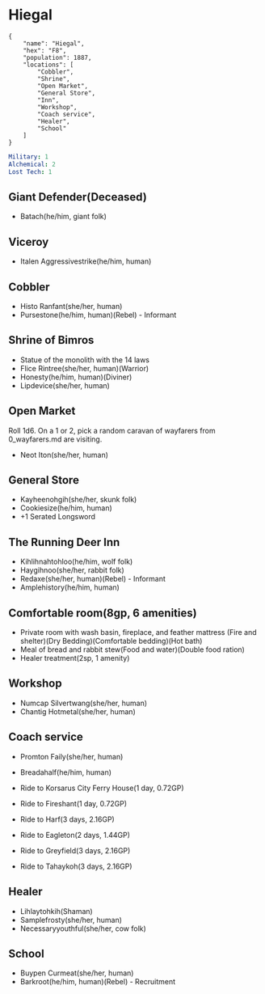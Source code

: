# Hiegal

```
{
    "name": "Hiegal",
    "hex": "F8",
    "population": 1887,
    "locations": [
        "Cobbler",
        "Shrine",
        "Open Market",
        "General Store",
        "Inn",
        "Workshop",
        "Coach service",
        "Healer",
        "School"
    ]
}
```
```yml
Military: 1
Alchemical: 2
Lost Tech: 1
```

## Giant Defender(Deceased)
- Batach(he/him, giant folk)

## Viceroy
- Italen Aggressivestrike(he/him, human)

## Cobbler
- Histo Ranfant(she/her, human)
- Pursestone(he/him, human)(Rebel) - Informant

## Shrine of Bimros
- Statue of the monolith with the 14 laws
- Flice Rintree(she/her, human)(Warrior)
- Honesty(he/him, human)(Diviner)
- Lipdevice(she/her, human)

## Open Market
Roll 1d6. On a 1 or 2, pick a random caravan of wayfarers from 0_wayfarers.md are visiting.
- Neot Iton(she/her, human)

## General Store
- Kayheenohgih(she/her, skunk folk)
- Cookiesize(he/him, human)
- +1 Serated Longsword

## The Running Deer Inn
- Kihlihnahtohloo(he/him, wolf folk)
- Haygihnoo(she/her, rabbit folk)
- Redaxe(she/her, human)(Rebel) - Informant
- Amplehistory(he/him, human)

## Comfortable room(8gp, 6 amenities)
- Private room with wash basin, fireplace, and feather mattress (Fire and shelter)(Dry Bedding)(Comfortable bedding)(Hot bath)
- Meal of bread and rabbit stew(Food and water)(Double food ration)
- Healer treatment(2sp, 1 amenity)

## Workshop
- Numcap Silvertwang(she/her, human)
- Chantig Hotmetal(she/her, human)

## Coach service
- Promton Faily(she/her, human)
- Breadahalf(he/him, human)


- Ride to Korsarus City Ferry House(1 day, 0.72GP)
- Ride to Fireshant(1 day, 0.72GP)
- Ride to Harf(3 days, 2.16GP)
- Ride to Eagleton(2 days, 1.44GP)
- Ride to Greyfield(3 days, 2.16GP)
- Ride to Tahaykoh(3 days, 2.16GP)

## Healer
- Lihlaytohkih(Shaman)
- Samplefrosty(she/her, human)
- Necessaryyouthful(she/her, cow folk)

## School
- Buypen Curmeat(she/her, human)
- Barkroot(he/him, human)(Rebel) - Recruitment